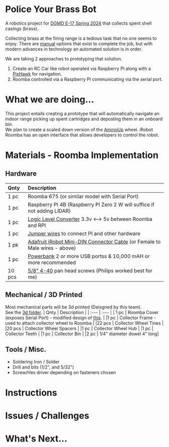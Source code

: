 # Police Your Brass Bot
A robotics project for <a href="https://courses.dce.harvard.edu/?details&srcdb=202403&crn=34560" target="_blank">DGMD E-17 Spring 2024</a> that collects spent shell casings (brass).

Collecting brass at the firing range is a tedious task that no one seems to enjoy.
There are <a href="https://ammoupusa.com/" target="_blank">manual</a> options that exist to complete the job, but with modern advances in technology an automated solution is in order.

We are taking 2 approaches to prototyping that solution. 
1. Create an RC Car like robot operated via Raspberry PI along with a <a href="https://pixhawk.org/" target="_blank">PixHawk</a> for navigation.
2. Roomba controlled via a Raspberry PI communicating via the serial port.

# What we are doing...
This project entails creating a prototype that will automatically navigate an indoor range picking up spent cartridges and deposting them in an onboard bin. <br>
We plan to create a scaled down version of the <a href="https://ammoupusa.com/" target="_blank">AmmoUp</a> wheel.
iRobot Roomba has an open interface that allows developers to control the robot.

# Materials - Roomba Implementation
## Hardware
| Qnty | Description |
 | :--- | :--- |
 | 1 pc | Roomba 675 (or similar model with Serial Port)|
 | 1 pc | Raspberry PI 4B (Raspberry PI Zero 2 W will suffice if not adding LIDAR)|
 | 1 pc | <a href="https://www.amazon.com/gp/product/B01N30ZCW9/ref=ppx_yo_dt_b_asin_title_o02_s01?ie=UTF8&psc=1" target="_blank">Logic Level Converter</a> 3.3v <--> 5v between Roomba and RPI|
 | 1 pc | <a href="https://www.amazon.com/Antrader-Breadboard-Dupont-Arduino-Raspberry/dp/B07H9W1NSL/ref=asc_df_B07S2RH6Q4/?tag=hyprod-20&linkCode=df0&hvadid=642064378071&hvpos=&hvnetw=g&hvrand=7589995796022015444&hvpone=&hvptwo=&hvqmt=&hvdev=c&hvdvcmdl=&hvlocint=&hvlocphy=9001937&hvtargid=pla-1950270815651&mcid=137eec5506e1362faf80206c621e4169&th=1" target="_blank">Jumper wires</a> to connect PI and other hardware|
 | 1 pk | <a href="https://www.adafruit.com/product/2438" target="_blank">Adafruit iRobot Mini-DIN Connector Cable</a> (or Female to Male wires - above)|
 | 1 pc | <a href="https://www.amazon.com/stores/page/CCB1B7D7-B735-4810-ADF3-647B8331BC8B?ingress=2&visitId=b8cc5521-5056-4274-9479-adf48f1fa2ec&ref_=ast_bln" target="_blank">Powerbank</a> 2 or more USB portss & 10,000 mAH or more recommended|
 |10 pcs| [5/8" 4-40](https://www.amazon.com/HELIFOUNER-Phillips-Assortment-Threaded-Stainless/dp/B0BNN7YRX8/ref=sr_1_1?c=ts&dib=eyJ2IjoiMSJ9.sI0YSuRbfV1zJAlFMzHS0F4tF73Gvkh_mOIZ8dn5wUTAOjcPCDz8CUKZpWqeyACBEftAkWiPymd5KvqJRBHNOclhbBs8qJh5V6PDeXANscrW727URSsyvvKe4uzfFurRq2ZBbsgrwXPpLCiR-Y9bCXZIOYufstVchsoSuwfdSn72hyDUHvg36XRHI9qyWLxTt5ma0z3fYt91y4J5gGneN0Wy0qP75oHElFRm_jZnjg-T1OimMPojVT7qwb3LNNYZb382iRUtiref0I4MpwhD9G60SvnzPnjZBbEX-r2sC5M.-OEKskB44uikWBCDGfm_1pXhZckGZ0sxHPxLtoDoRfM&dib_tag=se&keywords=Machine%2BScrews&qid=1714224760&refinements=p_n_feature_fourteen_browse-bin%3A11433955011&s=industrial&sr=1-1&ts_id=16403531&th=1) pan head screws (Philips worked best for me)|

## Mechanical / 3D Printed
 Most mechanical parts will be 3d printed (Deisgned by this team).<br>
 See the [3d folder](https://github.com/cwelect1/policeyourbrassbot/tree/main/3d).
 | Qnty | Description |
 | :--- | :--- |
 | 1 pc | Roomba Cover (exposes Serial Port) - modified design of <a href="https://www.thingiverse.com/thing:965107" target="_blank">this</a>. |
 |1 pc | Collector Frame - used to attach collector wheel to Roomba |
 |22 pcs | Collector Wheel Tines |
 |20 pcs | Collector Wheel Spacers |
 |1 pc | Collector Wheel Hub |
 |1 pc | Collector Teeth |
 |1 pc | Collector Bin |
 |2 pc | 1/4" diameter dowel 4" long|

## Tools / Misc.
 - Soldering Iron / Solder
 - Drill and bits (1/2", and 5/32")
 - Screw/Hex driver depending on fasteners chosen

# Instructions

# Issues / Challenges

# What's Next...


